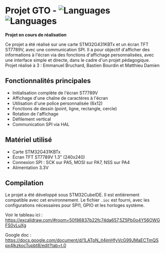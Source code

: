# Projet GTO - ![Languages](https://img.shields.io/badge/Languages-C%2C%20Python-bleu) ![Languages](https://img.shields.io/badge/Languages-Carte%20STM32%2C%20Ecran%20OLED-green)

**Projet en cours de réalisation**

Ce projet a été réalisé sur une carte STM32G431KBTx et un écran TFT ST7789V, avec une communication SPI. Il a pour objectif d'afficher des informations à l'écran via des fonctions d'affichage personnalisées, avec une interface simple et directe, dans le cadre d'un projet pédagogique. Projet réalisé à 3 : Emmanuel Bruchard, Bastien Bourdin et Matthieu Damien

## Fonctionnalités principales

- Initialisation complète de l'écran ST7789V
- Affichage d'une chaîne de caractères à l'écran
- Utilisation d'une police personnalisée (6x12)
- Fonctions de dessin (point, ligne, rectangle, cercle)
- Rotation de l'affichage
- Défilement vertical
- Communication SPI via HAL

## Matériel utilisé

- Carte STM32G431KBTx
- Écran TFT ST7789V 1.3" (240x240)
- Connexion SPI : SCK sur PA5, MOSI sur PA7, NSS sur PA4
- Alimentation 3.3V

## Compilation

Le projet a été développé sous STM32CubeIDE. Il est entièrement compatible avec cet environnement. Le fichier `.ioc` est fourni, avec les configurations nécessaires pour SPI1, GPIO et les horloges système.

Voir le tableau ici : https://excalidraw.com/#room=50f86837b22fc74da657,5Z5Pb0o4Y56OWGFS0vLuXg

Google doc : https://docs.google.com/document/d/1LATpN_it4jmHfyVcG99JMaECTmQSpx4lkzkocTupbt8/edit?tab=t.0
